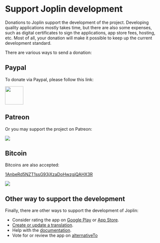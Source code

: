 # Support Joplin development

Donations to Joplin support the development of the project. Developing quality applications mostly takes time, but there are also some expenses, such as digital certificates to sign the applications, app store fees, hosting, etc. Most of all, your donation will make it possible to keep up the current development standard.

There are various ways to send a donation:

## Paypal

To donate via Paypal, please follow this link:

<a href="https://www.paypal.com/cgi-bin/webscr?cmd=_donations&business=E8JMYD2LQ8MMA&lc=GB&item_name=Joplin+Development&currency_code=EUR&bn=PP%2dDonationsBF%3abtn_donateCC_LG%2egif%3aNonHosted"><img src="https://joplin.cozic.net/images/PayPalDonate.png" height="60px"/></a>

## Patreon

Or you may support the project on Patreon:

<a href="https://www.patreon.com/joplin"><img src="https://joplin.cozic.net/images/Patreon.png"/></a>

## Bitcoin

Bitcoins are also accepted:

<a href="bitcoin:1AnbeRd5NZT1ssG93jXzaDoHwzgjQAHX3R?message=Joplin%20development">1AnbeRd5NZT1ssG93jXzaDoHwzgjQAHX3R</a>

![](https://joplin.cozic.net/images/BitcoinQr.png)

## Other way to support the development

Finally, there are other ways to support the development of Joplin:

- Consider rating the app on [Google Play](https://play.google.com/store/apps/details?id=net.cozic.joplin&utm_source=GitHub&utm_campaign=README&pcampaignid=MKT-Other-global-all-co-prtnr-py-PartBadge-Mar2515-1) or [App Store](https://itunes.apple.com/us/app/joplin/id1315599797).
- [Create or update a translation](https://joplin.cozic.net/#localisation).
- Help with the [documentation](https://github.com/laurent22/joplin).
- Vote for or review the app on [alternativeTo](https://alternativeto.net/software/joplin/)